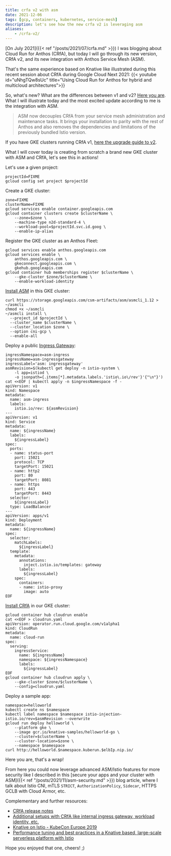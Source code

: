 ```yaml
---
title: crfa v2 with asm
date: 2021-12-06
tags: [gcp, containers, kubernetes, service-mesh]
description: let's see how the new crfa v2 is leveraging asm
aliases:
    - /crfa-v2/
---
```

[On July 2021]({{< ref "/posts/2021/07/crfa.md" >}}) I was blogging about Cloud Run for Anthos (CRfA), but today I will go through its new version, CRfA v2, and its new integration with Anthos Service Mesh (ASM).

That's the same experience based on Knative like illustrated during this recent session about CRfA during Google Cloud Next 2021:
{{< youtube id="uNhgTQw8sUc" title="Using Cloud Run for Anthos for hybrid and multicloud architectures">}}

So, what's new? What are the differences between v1 and v2? [Here you are](https://cloud.google.com/anthos/run/docs/install#newandchanged). What I will illustrate today and the most excited update according to me is the integration with ASM.

> ASM now decouples CRfA from your service mesh administration and maintenance tasks. It brings your installation to parity with the rest of Anthos and also removes the dependencies and limitations of the previously bundled Istio version.

If you have GKE clusters running CRfA v1, [here the upgrade guide to v2](https://cloud.google.com/anthos/run/docs/install/on-gcp/upgrade).

What I will cover today is creating from scratch a brand new GKE cluster with ASM and CRfA, let's see this in actions!

Let's use a given project:
```
projectId=FIXME
gcloud config set project $projectId
```

Create a GKE cluster:
```
zone=FIXME
clusterName=FIXME
gcloud services enable container.googleapis.com
gcloud container clusters create $clusterName \
    --zone=$zone \
    --machine-type n2d-standard-4 \
    --workload-pool=$projectId.svc.id.goog \
    --enable-ip-alias
```

Register the GKE cluster as an Anthos Fleet:
```
gcloud services enable anthos.googleapis.com
gcloud services enable \
    anthos.googleapis.com \
    gkeconnect.googleapis.com \
    gkehub.googleapis.com
gcloud container hub memberships register $clusterName \
    --gke-cluster $zone/$clusterName \
    --enable-workload-identity
```

[Install ASM](https://cloud.google.com/service-mesh/docs/unified-install/install) in this GKE cluster:
```
curl https://storage.googleapis.com/csm-artifacts/asm/asmcli_1.12 > ~/asmcli
chmod +x ~/asmcli
~/asmcli install \
  --project_id $projectId \
  --cluster_name $clusterName \
  --cluster_location $zone \
  --option cni-gcp \
  --enable-all
```

Deploy a public [Ingress Gateway](https://cloud.google.com/service-mesh/docs/gateways):
```
ingressNamespace=asm-ingress
ingressName=asm-ingressgateway
ingressLabel='asm: ingressgateway'
asmRevision=$(kubectl get deploy -n istio-system \
    -l app=istiod \
    -o jsonpath={.items[*].metadata.labels.'istio\.io\/rev'}'{"\n"}')
cat <<EOF | kubectl apply -n $ingressNamespace -f -
apiVersion: v1
kind: Namespace
metadata:
  name: asm-ingress
  labels:
    istio.io/rev: ${asmRevision}
---
apiVersion: v1
kind: Service
metadata:
  name: ${ingressName}
  labels:
    ${ingressLabel}
spec:
  ports:
  - name: status-port
    port: 15021
    protocol: TCP
    targetPort: 15021
  - name: http2
    port: 80
    targetPort: 8081
  - name: https
    port: 443
    targetPort: 8443
  selector:
    ${ingressLabel}
  type: LoadBalancer
---
apiVersion: apps/v1
kind: Deployment
metadata:
  name: ${ingressName}
spec:
  selector:
    matchLabels:
      ${ingressLabel}
  template:
    metadata:
      annotations:
        inject.istio.io/templates: gateway
      labels:
        ${ingressLabel}
    spec:
      containers:
      - name: istio-proxy
        image: auto
EOF
```

[Install CRfA](https://cloud.google.com/anthos/run/docs/install/on-gcp/custom) in our GKE cluster:
```
gcloud container hub cloudrun enable
cat <<EOF > cloudrun.yaml
apiVersion: operator.run.cloud.google.com/v1alpha1
kind: CloudRun
metadata:
  name: cloud-run
spec:
  serving:
    ingressService:
      name: ${ingressName}
      namespace: ${ingressNamespace}
      labels:
        ${ingressLabel}
EOF
gcloud container hub cloudrun apply \
    --gke-cluster $zone/$clusterName \
    --config=cloudrun.yaml
```

Deploy a sample app:
```
namespace=helloworld
kubectl create ns $namespace
kubectl label namespace $namespace istio-injection- istio.io/rev=$asmRevision --overwrite
gcloud run deploy helloworld \
    --platform gke \
    --image gcr.io/knative-samples/helloworld-go \
    --cluster=$clusterName \
    --cluster-location=$zone \
    --namespace $namespace
curl http://helloworld.$namespace.kuberun.$elbIp.nip.io/
```

Here you are, that's a wrap!

From here you could now leverage advanced ASM/Istio features for more security like I described in this [secure your apps and your cluster with ASM]({{< ref "/posts/2021/11/asm-security.md" >}}) blog article, where I talk about Istio CNI, mTLS `STRICT`, `AuthorizationPolicy`, `Sidecar`, HTTPS GCLB with Cloud Armor, etc.

Complementary and further resources:
- [CRfA release notes](https://cloud.google.com/anthos/run/docs/release-notes)
- [Additional setups with CRfA like internal ingress gateway, workload identity, etc.](https://cloud.google.com/anthos/run/docs/setup)
- [Knative on Istio - KubeCon Europe 2019](https://static.sched.com/hosted_files/kccnceu19/5f/Knative-on-Istio.pdf)
- [Performance tuning and best practices in a Knative based, large-scale serverless platform with Istio](https://events.istio.io/istiocon-2021/slides/b7p-PerformanceTuningKnative-GongZhang-YuZhuang.pdf)

Hope you enjoyed that one, cheers! ;)